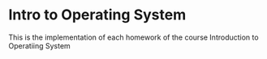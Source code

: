 # Intro to Operating System

This is the implementation of each homework of the course Introduction to Operatiing System
